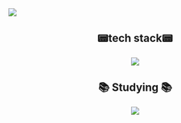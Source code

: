 <div>
  <img src="https://github.com/user-attachments/assets/3358aa27-06bd-4bd5-b5f1-6c6bd0b4bc21" />
</div>

<h2 align="center">📟tech stack📟</h2>
<div align="center">
  <img src="https://github.com/user-attachments/assets/e7f25217-012e-4b7f-8a5d-f171745d0e7e" / >
</div>

<h2 align="center">📚 Studying 📚</h2>
<div align="center">
  <img src="https://github.com/user-attachments/assets/14a58d5a-35fe-4b40-9639-546c003f5e75" / >
</div>
